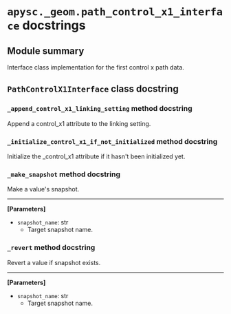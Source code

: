 # `apysc._geom.path_control_x1_interface` docstrings

## Module summary

Interface class implementation for the first control x path data.

## `PathControlX1Interface` class docstring

### `_append_control_x1_linking_setting` method docstring

Append a control_x1 attribute to the linking setting.

### `_initialize_control_x1_if_not_initialized` method docstring

Initialize the _control_x1 attribute if it hasn't been initialized yet.

### `_make_snapshot` method docstring

Make a value's snapshot.<hr>

**[Parameters]**

- `snapshot_name`: str
  - Target snapshot name.

### `_revert` method docstring

Revert a value if snapshot exists.<hr>

**[Parameters]**

- `snapshot_name`: str
  - Target snapshot name.